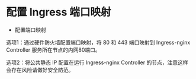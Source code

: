 # 配置 Ingress 端口映射

* 配置端口映射

选项1：通过硬件防火墙配置端口映射，将 80 和 443 端口映射到 Ingress-nginx Controller 服务所在节点的内网80端口。

选项2：将公共静态 IP 配置在运行 Ingress-nginx Controller 的节点，注意这样会存在风险请做好安全防范。
